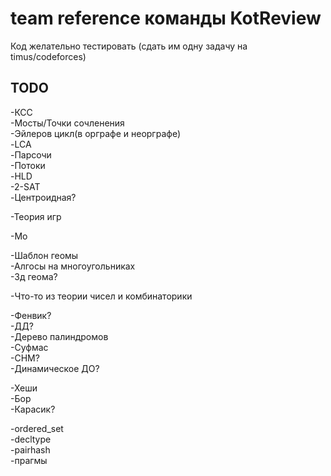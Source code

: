 # team reference команды KotReview
Код желательно тестировать (сдать им одну задачу на timus/codeforces)
## TODO
-КСС  
-Мосты/Точки сочленения  
-Эйлеров цикл(в орграфе и неорграфе)  
-LCA  
-Парсочи  
-Потоки  
-HLD  
-2-SAT  
-Центроидная?  

-Теория игр  

-Мо  

-Шаблон геомы  
-Алгосы на многоугольниках  
-3д геома?  

-Что-то из теории чисел и комбинаторики  

-Фенвик?  
-ДД?  
-Дерево палиндромов  
-Суфмас  
-СНМ?  
-Динамическое ДО?  

-Хеши  
-Бор  
-Карасик?  

-ordered_set  
-decltype  
-pairhash  
-прагмы  

